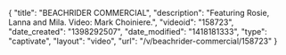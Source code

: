 {
    "title": "BEACHRIDER COMMERCIAL",
    "description": "Featuring Rosie, Lanna and Mila. Video: Mark Choiniere.",
    "videoid": "158723",
    "date_created": "1398292507",
    "date_modified": "1418181333",
    "type": "captivate",
    "layout": "video",
    "url": "\/v\/beachrider-commercial\/158723"
}